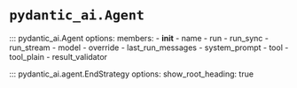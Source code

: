# `pydantic_ai.Agent`

::: pydantic_ai.Agent
    options:
      members:
        - __init__
        - name
        - run
        - run_sync
        - run_stream
        - model
        - override
        - last_run_messages
        - system_prompt
        - tool
        - tool_plain
        - result_validator

::: pydantic_ai.agent.EndStrategy
    options:
      show_root_heading: true
